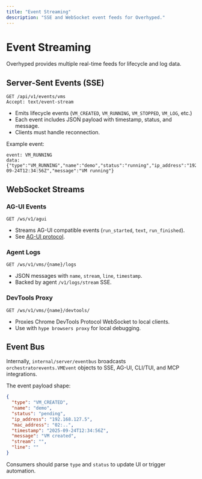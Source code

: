 ```yaml
---
title: "Event Streaming"
description: "SSE and WebSocket event feeds for Overhyped."
---
```


# Event Streaming

Overhyped provides multiple real-time feeds for lifecycle and log data.

## Server-Sent Events (SSE)

```
GET /api/v1/events/vms
Accept: text/event-stream
```

- Emits lifecycle events (`VM_CREATED`, `VM_RUNNING`, `VM_STOPPED`, `VM_LOG`, etc.)
- Each event includes JSON payload with timestamp, status, and message.
- Clients must handle reconnection.

Example event:
```
event: VM_RUNNING
data: {"type":"VM_RUNNING","name":"demo","status":"running","ip_address":"192.168.127.5","timestamp":"2025-09-24T12:34:56Z","message":"VM running"}
```

## WebSocket Streams

### AG-UI Events

```
GET /ws/v1/agui
```

- Streams AG-UI compatible events (`run_started`, `text`, `run_finished`).
- See [AG-UI protocol](../protocols/agui.md).

### Agent Logs

```
GET /ws/v1/vms/{name}/logs
```

- JSON messages with `name`, `stream`, `line`, `timestamp`.
- Backed by agent `/v1/logs/stream` SSE.

### DevTools Proxy

```
GET /ws/v1/vms/{name}/devtools/
```

- Proxies Chrome DevTools Protocol WebSocket to local clients.
- Use with `hype browsers proxy` for local debugging.

## Event Bus

Internally, `internal/server/eventbus` broadcasts `orchestratorevents.VMEvent` objects to SSE, AG-UI, CLI/TUI, and MCP integrations.

The event payload shape:

```json
{
  "type": "VM_CREATED",
  "name": "demo",
  "status": "pending",
  "ip_address": "192.168.127.5",
  "mac_address": "02:..",
  "timestamp": "2025-09-24T12:34:56Z",
  "message": "VM created",
  "stream": "",
  "line": ""
}
```

Consumers should parse `type` and `status` to update UI or trigger automation.
